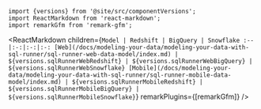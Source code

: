 ```mdx-code-block
import {versions} from '@site/src/componentVersions';
import ReactMarkdown from 'react-markdown';
import remarkGfm from 'remark-gfm';
```

<ReactMarkdown children={`
Model | Redshift | BigQuery | Snowflake
:--|:-:|:-:|:-:
[Web](/docs/modeling-your-data/modeling-your-data-with-sql-runner/sql-runner-web-data-model/index.md) | ${versions.sqlRunnerWebRedshift} | ${versions.sqlRunnerWebBigQuery} | ${versions.sqlRunnerWebSnowflake}
[Mobile](/docs/modeling-your-data/modeling-your-data-with-sql-runner/sql-runner-mobile-data-model/index.md) | ${versions.sqlRunnerMobileRedshift} | ${versions.sqlRunnerMobileBigQuery} | ${versions.sqlRunnerMobileSnowflake}
`} remarkPlugins={[remarkGfm]} />
